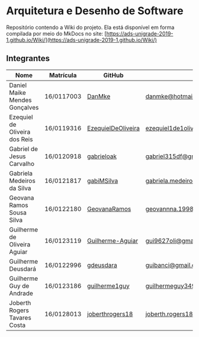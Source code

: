 # Arquitetura e Desenho de Software

Repositório contendo a Wiki do projeto. Ela está disponível em forma compilada por meio do MkDocs no site: [https://ads-unigrade-2019-1.github.io/Wiki/](https://ads-unigrade-2019-1.github.io/Wiki/)

## Integrantes

| Nome                          | Matrícula  | GitHub             | Email                                |
|-------------------------------|------------|--------------------|--------------------------------------|
| Daniel Maike Mendes Gonçalves | 16/0117003 | [DanMke](https://github.com/DanMke)             | danmke@hotmail.com                   |
| Ezequiel de Oliveira dos Reis | 16/0119316 | [EzequielDeOliveira](https://github.com/EzequielDeOliveira) | ezequiel1de1oliveira@gmail.com       |
| Gabriel de Jesus Carvalho     | 16/0120918 | [gabrieloak](https://github.com/gabrieloak)         | gabriel315df@gmail.com               |
| Gabriela Medeiros da Silva    | 16/0121817 | [gabiMSilva](https://github.com/gabiMSilva)         | gabriela.medeiros2010@hotmail.com.br |
| Geovana Ramos Sousa Silva     | 16/0122180 | [GeovanaRamos](https://github.com/GeovanaRamos)       | geovannna.1998@gmail.com             |
| Guilherme de Oliveira Aguiar  | 16/0123119 | [Guilherme-Aguiar](https://github.com/Guilherme-Aguiar)   | gui9627oli@gmail.com                 |
| Guilherme Deusdará            | 16/0122996 | [gdeusdara](https://github.com/gdeusdara)          | guibanci@gmail.com                   |
| Guilherme Guy de Andrade      | 16/0123186 | [guilherme1guy](https://github.com/guilherme1guy)      | guilhermeguy349@gmail.com            |
| Joberth Rogers Tavares Costa  | 16/0128013 | [joberthrogers18](https://github.com/joberthrogers18)    | joberth.rogers18@gmail.com           |